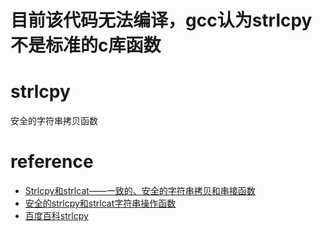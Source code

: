 # 目前该代码无法编译，gcc认为strlcpy不是标准的c库函数
# strlcpy 
安全的字符串拷贝函数
# reference
* [Strlcpy和strlcat——一致的、安全的字符串拷贝和串接函数](https://blog.csdn.net/linyt/article/details/4383328)
* [安全的strlcpy和strlcat字符串操作函数](https://www.cnblogs.com/edwardcmh/archive/2013/06/04/3117628.html)
* [百度百科strlcpy](https://baike.baidu.com/item/strlcpy/20820655?fr=aladdin)

